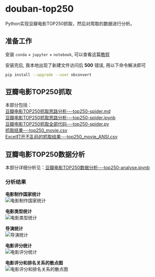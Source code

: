 # douban-top250
Python实现豆瓣电影TOP250抓取，然后对爬取的数据进行分析。

## 准备工作

安装 `conda` + `jupyter` + `notebook`, 可以查看这篇[教程](https://zhuanlan.zhihu.com/p/33105153)

安装完后, 我本地出现了新建文件访问后 **500** 错误, 用以下命令解决即可

```sh
pip install --upgrade --user nbconvert
```

## 豆瓣电影TOP250抓取
本部分包括：\
[豆瓣电影TOP250抓取思路分析---top250-spider.md](https://github.com/dta0502/douban-top250/blob/master/top250-spider.md)\
[豆瓣电影TOP250抓取思路分析---top250-spider.ipynb](https://github.com/dta0502/douban-top250/blob/master/top250-spider.ipynb)\
[豆瓣电影TOP250抓取全部代码---top250-spider.py](https://github.com/dta0502/douban-top250/blob/master/top250-spider.py)\
[抓取结果---top250_movie.csv](https://github.com/dta0502/douban-top250/blob/master/top250_movie.csv)\
[Excel打开不乱码的抓取结果---top250_movie_ANSI.csv](https://github.com/dta0502/douban-top250/blob/master/top250_movie_ANSI.csv)

## 豆瓣电影TOP250数据分析
本部分详细分析见：[豆瓣电影TOP250数据分析---top250-analyse.ipynb](https://github.com/dta0502/douban-top250/blob/master/top250-analyse.ipynb)

### 分析结果
**电影制作国家统计**\
![电影制作国家统计](https://github.com/dta0502/douban-top250/blob/master/images/%E7%94%B5%E5%BD%B1%E5%88%B6%E4%BD%9C%E5%9B%BD%E5%AE%B6%E7%BB%9F%E8%AE%A1.png)

**电影类型统计**\
![电影类型统计](https://github.com/dta0502/douban-top250/blob/master/images/%E7%94%B5%E5%BD%B1%E7%B1%BB%E5%9E%8B%E7%BB%9F%E8%AE%A1.png)

**导演统计**\
![导演统计](https://github.com/dta0502/douban-top250/blob/master/images/%E5%AF%BC%E6%BC%94%E7%BB%9F%E8%AE%A1.png)

**电影评分统计**\
![电影评分统计](https://github.com/dta0502/douban-top250/blob/master/images/%E7%94%B5%E5%BD%B1%E8%AF%84%E5%88%86%E7%BB%9F%E8%AE%A1.png)

**电影评分和排名关系的散点图**\
![电影评分和排名关系的散点图](https://github.com/dta0502/douban-top250/blob/master/images/%E7%94%B5%E5%BD%B1%E8%AF%84%E5%88%86%E5%92%8C%E6%8E%92%E5%90%8D%E5%85%B3%E7%B3%BB%E7%9A%84%E6%95%A3%E7%82%B9%E5%9B%BE.png)
